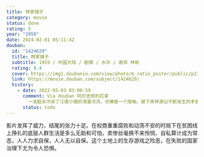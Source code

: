 ```yaml
---
title: 林家铺子
category: movie
status: done
rating: 5
year: "1959"
date: 2024-02-01 05:11:42
douban:
  id: "1424629"
  title: 林家铺子
  subtitle: 1959 / 中国大陆 / 剧情 / 水华 / 谢添 林彬
  rating: 8.4
  cover: https://img1.doubanio.com/view/photo/m_ratio_poster/public/p2315583740.jpg
  link: https://movie.douban.com/subject/1424629/
  history:
    - date: 2022-05-03 03:00:59
      comment: Via douban 阿尔吉侬的花束
        一泼脏水污染了江南小镇的清澈河流，仿佛是一个隐喻。接下来林源记不断发生的矛盾愈演愈烈，底层人民的生活被这盆"污水"里搅和地越发艰辛，无论是还不起债、抛家弃子的林老板，还是讨不回本金、孩子惨死的寡妇，都是时代塑造的悲剧人物
      status: todo
---
```


影片发挥了威力，结尾的张力十足。在权商重重腐败和动荡不安的时局下在贫困线上挣扎的底层人群生活是多么无助和可怕，卖惨丝毫换不来怜悯、自私算计成为常态，人人力求自保，人人无以自保。这个土地上的生存游戏之险恶，在失败的国家治理下尤为令人恐惧。